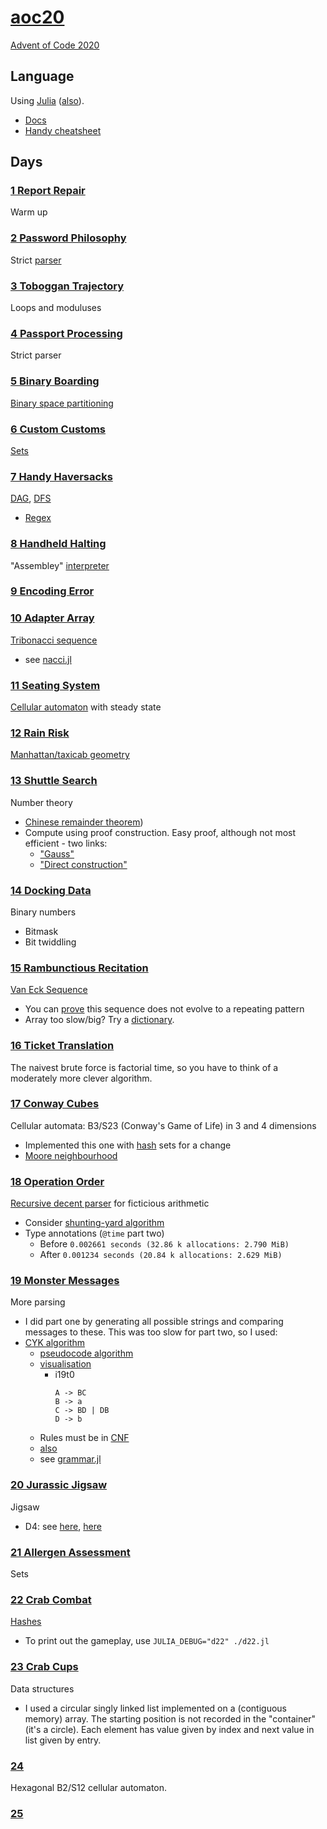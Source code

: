# [aoc20](https://gitlab.com/eidoom/aoc20)

[Advent of Code 2020](https://adventofcode.com/2020)

## Language

Using [Julia](https://julialang.org/) ([also](https://en.wikipedia.org/wiki/Julia_(programming_language))).

* [Docs](https://docs.julialang.org/)
* [Handy cheatsheet](https://juliabyexample.helpmanual.io/)

## Days

### [1 Report Repair](https://adventofcode.com/2020/day/1)

Warm up

### [2 Password Philosophy](https://adventofcode.com/2020/day/2)

Strict [parser](https://en.wikipedia.org/wiki/Parsing#Computer_languages)

### [3 Toboggan Trajectory](https://adventofcode.com/2020/day/3)

Loops and moduluses

### [4 Passport Processing](https://adventofcode.com/2020/day/4)

Strict parser

### [5 Binary Boarding](https://adventofcode.com/2020/day/5)

[Binary space partitioning](https://en.wikipedia.org/wiki/Binary_space_partitioning)

### [6 Custom Customs](https://adventofcode.com/2020/day/6)

[Sets](https://en.wikipedia.org/wiki/Set_(abstract_data_type))

### [7 Handy Haversacks](https://adventofcode.com/2020/day/7)

[DAG](https://en.wikipedia.org/wiki/Directed_acyclic_graph), [DFS](https://en.wikipedia.org/wiki/Depth-first_search)

* [Regex](https://en.wikipedia.org/wiki/Regular_expression)

### [8 Handheld Halting](https://adventofcode.com/2020/day/8)

"Assembley" [interpreter](https://en.wikipedia.org/wiki/Interpreter_(computing))

### [9 Encoding Error](https://adventofcode.com/2020/day/9)

### [10 Adapter Array](https://adventofcode.com/100100/day/10)

[Tribonacci sequence](https://oeis.org/A000073)

* see [nacci.jl](./nacci.jl)

### [11 Seating System](https://adventofcode.com/110110/day/11)

[Cellular automaton](https://en.wikipedia.org/wiki/Cellular_automaton) with steady state

### [12 Rain Risk](https://adventofcode.com/120120/day/12)

[Manhattan/taxicab geometry](https://en.wikipedia.org/wiki/Taxicab_geometry)

### [13 Shuttle Search](https://adventofcode.com/130130/day/13)

Number theory

* [Chinese remainder theorem](https://en.wikipedia.org/wiki/Chinese_remainder_theorem))
* Compute using proof construction. Easy proof, although not most efficient - two links:
    * ["Gauss"](https://shainer.github.io/crypto/math/2017/10/22/chinese-remainder-theorem.html)
    * ["Direct construction"](https://en.wikipedia.org/wiki/Chinese_remainder_theorem#Existence_(direct_construction))

### [14 Docking Data](https://adventofcode.com/140140/day/14)

Binary numbers

* Bitmask
* Bit twiddling

### [15 Rambunctious Recitation](https://adventofcode.com/150150/day/15)

[Van Eck Sequence](https://oeis.org/A181391)

* You can [prove](https://youtu.be/etMJxB-igrc) this sequence does not evolve to a repeating pattern
* Array too slow/big? Try a [dictionary](https://en.wikipedia.org/wiki/Associative_array).

### [16 Ticket Translation](https://adventofcode.com/160160/day/16)

The naivest brute force is factorial time, so you have to think of a moderately more clever algorithm.

### [17 Conway Cubes](https://adventofcode.com/170170/day/17)

Cellular automata: B3/S23 (Conway's Game of Life) in 3 and 4 dimensions

* Implemented this one with [hash](https://en.wikipedia.org/wiki/Hash_table) sets for a change
* [Moore neighbourhood](https://en.wikipedia.org/wiki/Moore_neighborhood)

### [18 Operation Order](https://adventofcode.com/180180/day/18)

[Recursive decent parser](https://en.wikipedia.org/wiki/Recursive_descent_parser) for ficticious arithmetic

* Consider [shunting-yard algorithm](https://en.wikipedia.org/wiki/Shunting-yard_algorithm)
* Type annotations (`@time` part two)
    * Before `0.002661 seconds (32.86 k allocations: 2.790 MiB)`
    * After `0.001234 seconds (20.84 k allocations: 2.629 MiB)`

### [19 Monster Messages](https://adventofcode.com/190190/day/19)

More parsing

* I did part one by generating all possible strings and comparing messages to these. This was too slow for part two, so I used:
* [CYK algorithm](https://en.wikipedia.org/wiki/CYK_algorithm)
    * [pseudocode algorithm](https://en.wikipedia.org/wiki/CYK_algorithm#As_pseudocode)
    * [visualisation](https://www.xarg.org/tools/cyk-algorithm/)
        * i19t0
            ```
            A -> BC
            B -> a
            C -> BD | DB
            D -> b
            ```
    * Rules must be in [CNF](https://en.wikipedia.org/wiki/Chomsky_normal_form)
    * [also](https://en.wikipedia.org/wiki/Phrase_structure_rules)
    * see [grammar.jl](./grammar.jl)

### [20 Jurassic Jigsaw](https://adventofcode.com/200200/day/20)

Jigsaw

* D4: see [here](https://en.wikipedia.org/wiki/Dihedral_group), [here](https://en.wikipedia.org/wiki/Examples_of_groups#dihedral_group_of_order_8)

### [21 Allergen Assessment](https://adventofcode.com/210210/day/21)

Sets

### [22 Crab Combat](https://adventofcode.com/220220/day/22)

[Hashes](https://en.wikipedia.org/wiki/Hash_function)

* To print out the gameplay, use `JULIA_DEBUG="d22" ./d22.jl`

### [23 Crab Cups](https://adventofcode.com/230230/day/23)

Data structures

* I used a circular singly linked list implemented on a (contiguous memory) array. The starting position is not recorded in the "container" (it's a circle). Each element has value given by index and next value in list given by entry.

### [24](https://adventofcode.com/240240/day/24)

Hexagonal B2/S12 cellular automaton.

### [25](https://adventofcode.com/250250/day/25)

